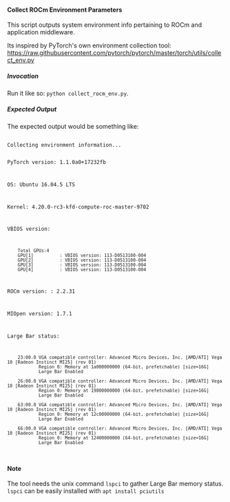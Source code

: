 #### Collect ROCm Environment Parameters

This script outputs system environment info pertaining to ROCm and application middleware.

Its inspired by PyTorch's own environment collection tool:
https://raw.githubusercontent.com/pytorch/pytorch/master/torch/utils/collect_env.py

##### Invocation

Run it like so: `python collect_rocm_env.py`.

##### Expected Output

The expected output would be something like:

<code>  
Collecting environment information...
        
PyTorch version: 1.1.0a0+17232fb

OS: Ubuntu 16.04.5 LTS

Kernel: 4.20.0-rc3-kfd-compute-roc-master-9702

VBIOS version:

        Total GPUs:4
        GPU[1]          : VBIOS version: 113-D0513100-004
        GPU[2]          : VBIOS version: 113-D0513100-004
        GPU[3]          : VBIOS version: 113-D0513100-004
        GPU[4]          : VBIOS version: 113-D0513100-004

ROCm version: : 2.2.31

MIOpen version: 1.7.1

Large Bar status:

        23:00.0 VGA compatible controller: Advanced Micro Devices, Inc. [AMD/ATI] Vega 10 [Radeon Instinct MI25] (rev 01)
                Region 0: Memory at 1a000000000 (64-bit, prefetchable) [size=16G]
                Large Bar Enabled

        26:00.0 VGA compatible controller: Advanced Micro Devices, Inc. [AMD/ATI] Vega 10 [Radeon Instinct MI25] (rev 01)
                Region 0: Memory at 19800000000 (64-bit, prefetchable) [size=16G]
                Large Bar Enabled

        63:00.0 VGA compatible controller: Advanced Micro Devices, Inc. [AMD/ATI] Vega 10 [Radeon Instinct MI25] (rev 01)
                Region 0: Memory at 12c00000000 (64-bit, prefetchable) [size=16G]
                Large Bar Enabled

        66:00.0 VGA compatible controller: Advanced Micro Devices, Inc. [AMD/ATI] Vega 10 [Radeon Instinct MI25] (rev 01)
                Region 0: Memory at 12400000000 (64-bit, prefetchable) [size=16G]
                Large Bar Enabled
</code>

#### Note

The tool needs the unix command `lspci` to gather Large Bar memory status. 
`lspci` can be easily installed with `apt install pciutils`
